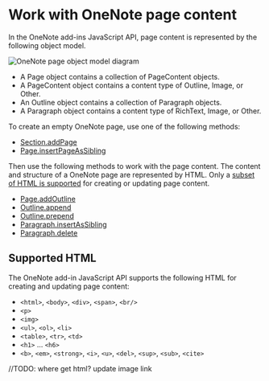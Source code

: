 
# Work with OneNote page content

In the OneNote add-ins JavaScript API, page content is represented by the following object model.

  ![OneNote page object model diagram](OneNoteOM-page.png)

- A Page object contains a collection of PageContent objects.
- A PageContent object contains a content type of Outline, Image, or Other.
- An Outline object contains a collection of Paragraph objects.
- A Paragraph object contains a content type of RichText, Image, or Other.

To create an empty OneNote page, use one of the following methods:

- [Section.addPage](../../reference/onenote/section#addpagetitle-string)
- [Page.insertPageAsSibling](../../reference/onenote/page#insertpageassiblinglocation-string-title-string)

Then use the following methods to work with the page content. The content and structure of a OneNote page are represented by HTML. Only a [subset of HTML is supported](#supported-html) for creating or updating page content.

- [Page.addOutline](../../reference/onenote/page#addoutlineleft-double-top-double-html-string)
- [Outline.append](../../reference/onenote/outline#appendhtml-string)
- [Outline.prepend](../../reference/onenote/outline#prependhtml-string)
- [Paragraph.insertAsSibling](../../reference/onenote/paragraph#insertassiblinghtml-string-insertlocation-string)
- [Paragraph.delete](../../reference/onenote/paragraph#delete)

## Supported HTML

The OneNote add-in JavaScript API supports the following HTML for creating and updating page content:

- `<html>`, `<body>`, `<div>`, `<span>`, `<br/>` 
- `<p>`
- `<img>`
- `<ul>`, `<ol>`, `<li>` 
- `<table>`, `<tr>`, `<td>`
- `<h1>` ... `<h6>`
- `<b>`, `<em>`, `<strong>`, `<i>`, `<u>`, `<del>`, `<sup>`, `<sub>`, `<cite>`


//TODO: where get html? update image link
